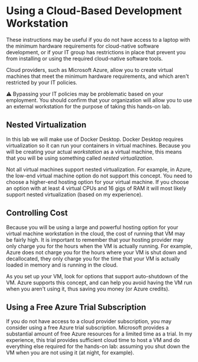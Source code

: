 # Using a Cloud-Based Development Workstation

These instructions may be useful if you do not have access to a laptop with the minimum hardware requirements for cloud-native software development, or if your IT group has restrictions in place that prevent you from installing or using the required cloud-native software tools.

Cloud providers, such as Microsoft Azure, allow you to create virtual machines that meet the minimum hardware requirements, and which aren't restricted by your IT policies.

⚠️ Bypassing your IT policies may be problematic based on your employment. You should confirm that your organization will allow you to use an external workstation for the purpose of taking this hands-on lab.

## Nested Virtualization

In this lab we will make use of Docker Desktop. Docker Desktop requires virtualization so it can run your containers in virtual machines. Because you will be creating your actual _workstation_ as a virtual machine, this means that you will be using something called _nested virtualization_.

Not all virtual machines support nested virtualization. For example, in Azure, the low-end virtual machine option do not support this concept. You need to choose a higher-end hosting option for your virtual machine. If you choose an option with at least 4 virtual CPUs and 16 gigs of RAM it will most likely support nested virtualization (based on my experience).

## Controlling Cost

Because you will be using a large and powerful hosting option for your virtual machine workstation in the cloud, the cost of running that VM may be fairly high. It is important to remember that your hosting provider may only charge you for the hours when the VM is actually running. For example, Azure does not charge you for the hours where your VM is shut down and decallocated, they only charge you for the time that your VM is actually loaded in memory and is running in the cloud.

As you set up your VM, look for options that support auto-shutdown of the VM. Azure supports this concept, and can help you avoid having the VM run when you aren't using it, thus saving you money (or Azure credits).

## Using a Free Azure Trial Subscription

If you do not have access to a cloud provider subscription, you may consider using a free Azure trial subscription. Microsoft provides a substantial amount of free Azure resources for a limited time as a trial. In my experience, this trial provides sufficient cloud time to host a VM and do everything else required for the hands-on lab: assuming you shut down the VM when you are not using it (at night, for example).
